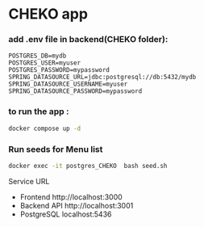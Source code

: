 # CHEKO app

### add .env file in backend(CHEKO folder):

```
POSTGRES_DB=mydb
POSTGRES_USER=myuser
POSTGRES_PASSWORD=mypassword
SPRING_DATASOURCE_URL=jdbc:postgresql://db:5432/mydb
SPRING_DATASOURCE_USERNAME=myuser
SPRING_DATASOURCE_PASSWORD=mypassword
```


### to run the app  :
```bash
docker compose up -d
```
### Run seeds for Menu list
```bash
docker exec -it postgres_CHEKO  bash seed.sh
```

Service	URL
- Frontend	http://localhost:3000
- Backend API	http://localhost:3001
- PostgreSQL	localhost:5436
